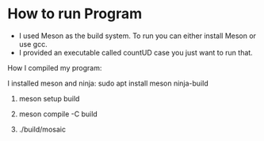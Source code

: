 # How to run Program

- I used Meson as the build system. To run you can either install Meson or use gcc.
- I provided an executable called countUD case you just want to run that.

How I compiled my program:

I installed meson and ninja:
sudo apt install meson ninja-build

1. meson setup build

2. meson compile -C build

3. ./build/mosaic

